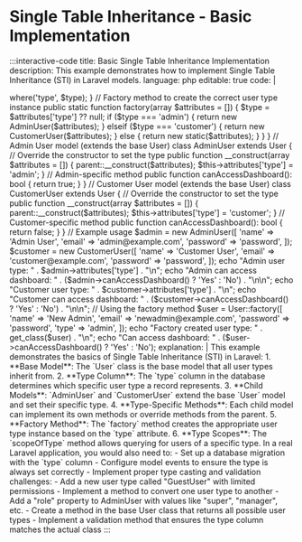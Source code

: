 # Single Table Inheritance - Basic Implementation

:::interactive-code
title: Basic Single Table Inheritance Implementation
description: This example demonstrates how to implement Single Table Inheritance (STI) in Laravel models.
language: php
editable: true
code: |
  <?php
  
  namespace App\Models;
  
  use Illuminate\Database\Eloquent\Model;
  
  // Base User model
  class User extends Model {
      protected $fillable = [
          'name', 
          'email',
          'password',
          'type', // This column determines the user type
      ];
      
      // Scope to get users of a specific type
      public function scopeOfType($query, string $type) {
          return $query->where('type', $type);
      }
      
      // Factory method to create the correct user type instance
      public static function factory(array $attributes = []) {
          $type = $attributes['type'] ?? null;
          
          if ($type === 'admin') {
              return new AdminUser($attributes);
          } elseif ($type === 'customer') {
              return new CustomerUser($attributes);
          } else {
              return new static($attributes);
          }
      }
  }
  
  // Admin User model (extends the base User)
  class AdminUser extends User {
      // Override the constructor to set the type
      public function __construct(array $attributes = []) {
          parent::__construct($attributes);
          $this->attributes['type'] = 'admin';
      }
      
      // Admin-specific method
      public function canAccessDashboard(): bool {
          return true;
      }
  }
  
  // Customer User model (extends the base User)
  class CustomerUser extends User {
      // Override the constructor to set the type
      public function __construct(array $attributes = []) {
          parent::__construct($attributes);
          $this->attributes['type'] = 'customer';
      }
      
      // Customer-specific method
      public function canAccessDashboard(): bool {
          return false;
      }
  }
  
  // Example usage
  $admin = new AdminUser([
      'name' => 'Admin User',
      'email' => 'admin@example.com',
      'password' => 'password',
  ]);
  
  $customer = new CustomerUser([
      'name' => 'Customer User',
      'email' => 'customer@example.com',
      'password' => 'password',
  ]);
  
  echo "Admin user type: " . $admin->attributes['type'] . "\n";
  echo "Admin can access dashboard: " . ($admin->canAccessDashboard() ? 'Yes' : 'No') . "\n\n";
  
  echo "Customer user type: " . $customer->attributes['type'] . "\n";
  echo "Customer can access dashboard: " . ($customer->canAccessDashboard() ? 'Yes' : 'No') . "\n\n";
  
  // Using the factory method
  $user = User::factory([
      'name' => 'New Admin',
      'email' => 'newadmin@example.com',
      'password' => 'password',
      'type' => 'admin',
  ]);
  
  echo "Factory created user type: " . get_class($user) . "\n";
  echo "Can access dashboard: " . ($user->canAccessDashboard() ? 'Yes' : 'No');
explanation: |
  This example demonstrates the basics of Single Table Inheritance (STI) in Laravel:
  
  1. **Base Model**: The `User` class is the base model that all user types inherit from.
  
  2. **Type Column**: The `type` column in the database determines which specific user type a record represents.
  
  3. **Child Models**: `AdminUser` and `CustomerUser` extend the base `User` model and set their specific type.
  
  4. **Type-Specific Methods**: Each child model can implement its own methods or override methods from the parent.
  
  5. **Factory Method**: The `factory` method creates the appropriate user type instance based on the `type` attribute.
  
  6. **Type Scopes**: The `scopeOfType` method allows querying for users of a specific type.
  
  In a real Laravel application, you would also need to:
  - Set up a database migration with the `type` column
  - Configure model events to ensure the type is always set correctly
  - Implement proper type casting and validation
challenges:
  - Add a new user type called "GuestUser" with limited permissions
  - Implement a method to convert one user type to another
  - Add a "role" property to AdminUser with values like "super", "manager", etc.
  - Create a method in the base User class that returns all possible user types
  - Implement a validation method that ensures the type column matches the actual class
:::
